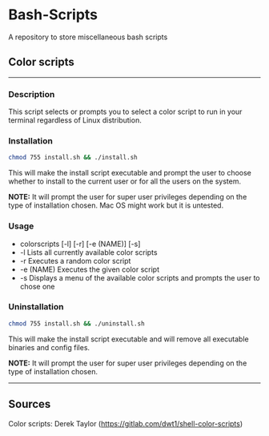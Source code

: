 # Bash-Scripts
A repository to store miscellaneous bash scripts  

## Color scripts
___
### Description
This script selects or prompts you to select a color script to run in your terminal regardless of Linux distribution.

### Installation

``` sh
chmod 755 install.sh && ./install.sh 
```

This will make the install script executable and prompt the user to choose whether to install to the current user or for all the users on the system.

**NOTE:** It will prompt the user for super user privileges depending on the type of installation chosen. Mac OS might work but it is untested.

### Usage
   -  colorscripts [-l] [-r] [-e (NAME)] [-s]
   -  -l Lists all currently available color scripts
   -  -r Executes a random color script
   -  -e (NAME) Executes the given color script
   -  -s Displays a menu of the available color scripts and prompts the user to chose one
   
### Uninstallation

``` sh
chmod 755 install.sh && ./uninstall.sh 

```

This will make the install script executable and will remove all executable binaries and config files.

**NOTE:** It will prompt the user for super user privileges depending on the type of installation chosen.

___

## Sources
Color scripts: Derek Taylor (https://gitlab.com/dwt1/shell-color-scripts)
